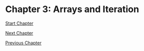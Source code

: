 # Chapter 3: Arrays and Iteration

[Start Chapter](01-arrays.md)

[Next Chapter](../04-slices/README.md)

[Previous Chapter](../02-packages/README.md)